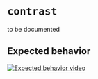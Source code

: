 # `contrast`
to be documented

## Expected behavior
[![Expected behavior video](https://img.youtube.com/vi/wHARO3xLFpE/0.jpg)](https://www.youtube.com/watch?v=wHARO3xLFpE)
